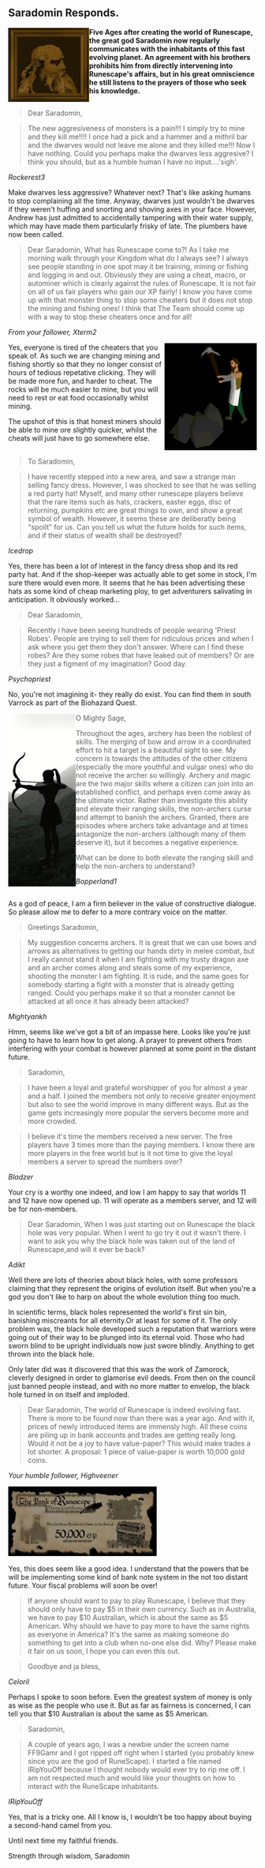 <h2 class="rsc-centre-text">Saradomin Responds.</h2>

<a href="/images/saradomin.png"><img class="rsc-image" src="/images/saradomin.png" align="left" /></a>
**Five Ages after creating the world of Runescape, the great god Saradomin now regularly communicates with the inhabitants of this fast evolving planet. An agreement with his brothers prohibits him from directly intervening into Runescape's affairs, but in his great omniscience he still listens to the prayers of those who seek his knowledge.**

<div style="clear:both"></div>

> Dear Saradomin,

> The new aggresiveness of monsters is a pain!!! I simply try to mine and they kill me!!!! I once had a pick and a hammer and a mithril bar and the dwarves would not leave me alone and they killed me!!! Now I have nothing. Could you perhaps make the dwarves less aggresive? I think you should, but as a humble human I have no input....'sigh'.

*Rockerest3*

Make dwarves less aggressive? Whatever next? That's like asking humans to stop complaining all the time. Anyway, dwarves just wouldn't be dwarves if they weren't huffing and snorting and shoving axes in your face. However, Andrew has just admitted to accidentally tampering with their water supply, which may have made them particularly frisky of late. The plumbers have now been called.

> Dear Saradomin,
> What has Runescape come to?! As I take me morning walk through your Kingdom what do I always see? I always see people standing in one spot may it be training, mining or fishing and logging in and out. Obviously they are using a cheat, macro, or autominer which is clearly against the rules of Runescape. It is not fair on all of us fair players who gain our XP fairly! I know you have come up with that monster thing to stop some cheaters but it does not stop the mining and fishing ones! I think that The Team should come up with a way to stop these cheaters once and for all!

<em class="rsc-centre-text"> From your follower, Xterm2</em>

<a href="/images/miner-animation.gif"><img class="rsc-image" src="/images/miner-animation.gif" align="right" /></a>
Yes, everyone is tired of the cheaters that you speak of. As such we are changing mining and fishing shortly so that they no longer consist of hours of tedious repetative clicking. They will be made more fun, and harder to cheat. The rocks will be much easier to mine, but you will need to rest or eat food occasionally whilst mining.

The upshot of this is that honest miners should be able to mine ore slightly quicker, whilst the cheats will just have to go somewhere else.

<div style="clear:both"></div>

> To Saradomin,

> I have recently stepped into a new area, and saw a strange man selling fancy dress. However, I was shocked to see that he was selling a red party hat! Myself, and many other runescape players believe that the rare items such as hats, crackers, easter eggs, disc of returning, pumpkins etc are great things to own, and show a great symbol of wealth. However, it seems these are deliberatly being "spoilt" for us. Can you tell us what the future holds for such items, and if their status of wealth shall be destroyed?

*Icedrop*

Yes, there has been a lot of interest in the fancy dress shop and its red party hat. And if the shop-keeper was actually able to get some in stock, I'm sure there would even more. It seems that he has been advertising these hats as some kind of cheap marketing ploy, to get adventurers salivating in anticipation. It obviously worked...

> Dear Saradomin,

> Recently i have been seeing hundreds of people wearing 'Priest Robes'. People are trying to sell them for ridiculous prices and when I ask where you get them they don't answer. Where can I find these robes? Are they some robes that have leaked out of members? Or are they just a figment of my imagination? Good day.

*Psychopriest*

No, you're not imagining it- they really do exist. You can find them in south Varrock as part of the Biohazard Quest.

<a href="/images/archer.jpg"><img class="rsc-image" src="/images/archer.jpg" align="left" /></a>
>  O Mighty Sage,

> Throughout the ages, archery has been the noblest of skills. The merging of bow and arrow in a coordinated effort to hit a target is a beautiful sight to see.
> My concern is towards the attitudes of the other citizens (especially the more youthful and vulgar ones) who do not receive the archer so willingly. Archery and magic are the two major skills where a citizen can join into an established conflict, and perhaps even come away as the ultimate victor. Rather than investigate this ability and elevate their ranging skills, the non-archers curse and attempt to banish the archers. Granted, there are episodes where archers take advantage and at times antagonize the non-archers (although many of them deserve it), but it becomes a negative experience.

> What can be done to both elevate the ranging skill and help the non-archers to understand?

*Bopperland1*

<div style="clear:both"></div>

As a god of peace, I am a firm believer in the value of constructive dialogue. So please allow me to defer to a more contrary voice on the matter.

> Greetings Saradomin,

> My suggestion concerns archers. It is great that we can use bows and arrows as alternatives to getting our hands dirty in melee combat, but I really cannot stand it when I am fighting with my trusty dragon axe and an archer comes along and steals some of my experience, shooting the monster I am fighting. It is rude, and the same goes for somebody starting a fight with a monster that is already getting ranged. Could you perhaps make it so that a monster cannot be attacked at all once it has already been attacked?

*Mightyankh*

Hmm, seems like we've got a bit of an impasse here. Looks like you're just going to have to learn how to get along. A prayer to prevent others from interfering with your combat is however planned at some point in the distant future.

> Saradomin,

> I have been a loyal and grateful worshipper of you for almost a year and a half. I joined the members not only to receive greater enjoyment but also to see the world improve in many different ways. But as the game gets increasingly more popular the servers become more and more crowded.

> I believe it's time the members received a new server. The free players have 3 times more than the paying members. I know there are more players in the free world but is it not time to give the loyal members a server to spread the numbers over?

*Bladzer*

Your cry is a worthy one indeed, and low I am happy to say that worlds 11 and 12 have now opened up. 11 will operate as a members server, and 12 will be for non-members.

> Dear Saradomin,
> When I was just starting out on Runescape the black hole was very popular. When I went to go try it out it wasn't there. I want to ask you why the black hole was taken out of the land of Runescape,and will it ever be back?

*Adikt*

Well there are lots of theories about black holes, with some professors claiming that they represent the origins of evolution itself. But when you're a god you don't like to harp on about the whole evolution thing too much.

In scientific terms, black holes represented the world's first sin bin, banishing miscreants for all eternity.Or at least for some of it. The only problem was, the black hole developed such a reputation that warriors were going out of their way to be plunged into its eternal void. Those who had sworn blind to be upright individuals now just swore blindly. Anything to get thrown into the black hole.

Only later did was it discovered that this was the work of Zamorock, cleverly designed in order to glamorise evil deeds. From then on the council just banned people instead, and with no more matter to envelop, the black hole turned in on itself and imploded.

> Dear Saradomin,
> The world of Runescape is indeed evolving fast. There is more to be found now than there was a year ago. And with it, prices of newly introduced items are immensly high. All these coins are piling up in bank accounts and trades are getting really long. Would it not be a joy to have value-paper? This would make trades a lot shorter. A proposal: 1 piece of value-paper is worth 10,000 gold coins.

*Your humble follower, Highveener*

<p class="rsc-centre-text"><a href="/images/money-certificate.jpg"><img class="rsc-image" src="/images/money-certificate.jpg" /></a></p>

Yes, this does seem like a good idea. I understand that the powers that be will be implementing some kind of bank note system in the not too distant future. Your fiscal problems will soon be over!

> If anyone should want to pay to play Runescape, I believe that they should only have to pay $5 in their own currency. Such as in Australia, we have to pay $10 Australian, which is about the same as $5 American. Why should we have to pay more to have the same rights as everyone in America? It's the same as making someone do something to get into a club when no-one else did. Why? Please make it fair on us soon, I hope you can even this out.

> Goodbye and ja bless,

*Celoril*

Perhaps I spoke to soon before. Even the greatest system of money is only as wise as the people who use it. But as far as fairness is concerned, I can tell you that $10 Australian is about the same as $5 American.

> Saradomin,

> A couple of years ago, I was a newbie under the screen name FF9Gamr and I got ripped off right when I started (you probably knew since you are the god of RuneScape). I started a file named IRipYouOff because I thought nobody would ever try to rip me off. I am not respected much and would like your thoughts on how to interact with the RuneScape inhabitants.

*IRipYouOff*

Yes, that is a tricky one. All I know is, I wouldn't be too happy about buying a second-hand camel from you.

Until next time my faithful friends.

Strength through wisdom,
Saradomin
